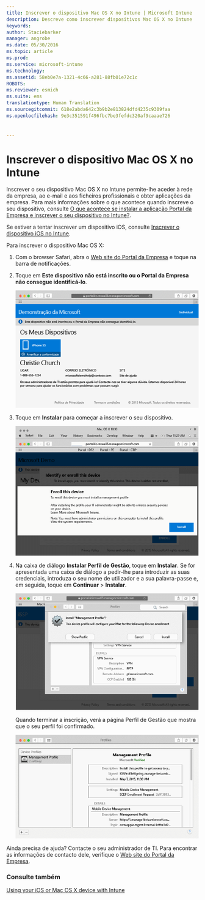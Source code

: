 ```yaml
---
title: Inscrever o dispositivo Mac OS X no Intune | Microsoft Intune
description: Descreve como inscrever dispositivos Mac OS X no Intune
keywords: 
author: Staciebarker
manager: angrobe
ms.date: 05/30/2016
ms.topic: article
ms.prod: 
ms.service: microsoft-intune
ms.technology: 
ms.assetid: 58eb0e7a-1321-4c66-a281-88fb01e72c1c
ROBOTS: 
ms.reviewer: esmich
ms.suite: ems
translationtype: Human Translation
ms.sourcegitcommit: 618e2abda642c3b9b2e813824dfd4235c9309faa
ms.openlocfilehash: 9e3c351591f496fbc7be3fefdc320af9caaae726


---
```



# Inscrever o dispositivo Mac OS X no Intune

Inscrever o seu dispositivo Mac OS X no Intune permite-lhe aceder à rede da empresa, ao e-mail e aos ficheiros profissionais e obter aplicações da empresa. Para mais informações sobre o que acontece quando inscreve o seu dispositivo, consulte [O que acontece se instalar a aplicação Portal da Empresa e inscrever o seu dispositivo no Intune?](what-happens-if-you-install-the-company-portal-app-and-enroll-your-device-in-intune-ios.md).

Se estiver a tentar inscrever um dispositivo iOS, consulte [Inscrever o dispositivo iOS no Intune](enroll-your-device-in-intune-ios.md).


Para inscrever o dispositivo Mac OS X:

1.  Com o browser Safari, abra o [Web site do Portal da Empresa](https://portal.manage.microsoft.com) e toque na barra de notificações.

2.  Toque em **Este dispositivo não está inscrito ou o Portal da Empresa não consegue identificá-lo**.

    ![dispositivo não inscrito](./media/1-macosx-enroll-tap-enroll.png)

3.  Toque em **Instalar** para começar a inscrever o seu dispositivo.

    ![toque em instalar para inscrever](./media/2-macosx-enroll--install-button.png)

4.  Na caixa de diálogo **Instalar Perfil de Gestão**, toque em **Instalar**. Se for apresentada uma caixa de diálogo a pedir-lhe para introduzir as suas credenciais, introduza o seu nome de utilizador e a sua palavra-passe e, em seguida, toque em **Continuar** &gt; **Instalar**.

    ![instalar perfil de gestão](./media/3-macosx-enroll-tap-install.png)

    Quando terminar a inscrição, verá a página Perfil de Gestão que mostra que o seu perfil foi confirmado.

    ![perfil de gestão confirmado](./media/4-macosx-enroll-done.png)

Ainda precisa de ajuda? Contacte o seu administrador de TI. Para encontrar as informações de contacto dele, verifique o [Web site do Portal da Empresa](http://portal.manage.microsoft.com).

### Consulte também
[Using your iOS or Mac OS X device with Intune](using-your-ios-or-mac-os-x-device-with-intune.md)



<!--HONumber=Jul16_HO4-->


